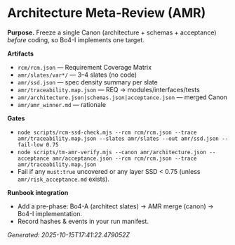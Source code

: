 # Architecture Meta-Review (AMR)

**Purpose.** Freeze a single Canon (architecture + schemas + acceptance) *before* coding, so Bo4-I implements one target.

**Artifacts**
- `rcm/rcm.json` — Requirement Coverage Matrix
- `amr/slates/var*/` — 3–4 slates (no code)
- `amr/ssd.json` — spec density summary per slate
- `amr/traceability.map.json` — REQ → modules/interfaces/tests
- `amr/architecture.json|schemas.json|acceptance.json` — merged Canon
- `amr/amr_winner.md` — rationale

**Gates**
- `node scripts/rcm-ssd-check.mjs --rcm rcm/rcm.json --trace amr/traceability.map.json --slates amr/slates --out amr/ssd.json --fail-low 0.75`
- `node scripts/tm-amr-verify.mjs --canon amr/architecture.json --acceptance amr/acceptance.json --rcm rcm/rcm.json --trace amr/traceability.map.json`
- Fail if any `must:true` uncovered or any layer SSD < 0.75 (unless `amr/risk_acceptance.md` exists).

**Runbook integration**
- Add a pre-phase: Bo4-A (architect slates) → AMR merge (canon) → Bo4-I implementation.
- Record hashes & events in your run manifest.

*Generated: 2025-10-15T17:41:22.479052Z*
